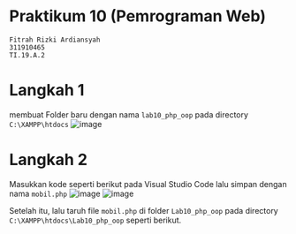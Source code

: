 # Praktikum 10 (Pemrograman Web)
```
Fitrah Rizki Ardiansyah
311910465
TI.19.A.2
```

# Langkah 1
membuat Folder baru dengan nama ```lab10_php_oop``` pada directory ```C:\XAMPP\htdocs```
![image](https://user-images.githubusercontent.com/56240954/121311733-e43fd800-c92e-11eb-965a-4554f5787e8c.png)

# Langkah 2
Masukkan kode seperti berikut pada Visual Studio Code lalu simpan dengan nama ```mobil.php```
![image](https://user-images.githubusercontent.com/56240954/121316008-12bfb200-c933-11eb-8ad3-20cceb957eda.png)
![image](https://user-images.githubusercontent.com/56240954/121317655-b65d9200-c934-11eb-910d-ee4e46ffdb4a.png)

Setelah itu, lalu taruh file ```mobil.php``` di folder ```Lab10_php_oop``` pada directory ```C:\XAMPP\htdocs\Lab10_php_oop``` seperti berikut.
